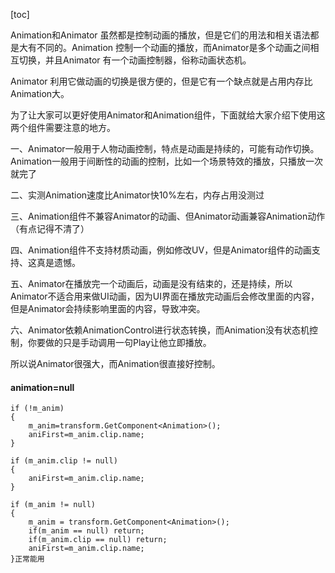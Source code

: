 [toc]





Animation和Animator 虽然都是控制动画的播放，但是它们的用法和相关语法都是大有不同的。Animation 控制一个动画的播放，而Animator是多个动画之间相互切换，并且Animator 有一个动画控制器，俗称动画状态机。



Animator 利用它做动画的切换是很方便的，但是它有一个缺点就是占用内存比Animation大。



为了让大家可以更好使用Animator和Animation组件，下面就给大家介绍下使用这两个组件需要注意的地方。



一、Animator一般用于人物动画控制，特点是动画是持续的，可能有动作切换。Animation一般用于间断性的动画的控制，比如一个场景特效的播放，只播放一次就完了



二、实测Animation速度比Animator快10%左右，内存占用没测过



三、Animation组件不兼容Animator的动画、但Animator动画兼容Animation动作（有点记得不清了）



四、Animation组件不支持材质动画，例如修改UV，但是Animator组件的动画支持、这真是遗憾。



五、Animator在播放完一个动画后，动画是没有结束的，还是持续，所以Animator不适合用来做UI动画，因为UI界面在播放完动画后会修改里面的内容，但是Animator会持续影响里面的内容，导致冲突。



六、Animator依赖AnimationControl进行状态转换，而Animation没有状态机控制，你要做的只是手动调用一句Play让他立即播放。



所以说Animator很强大，而Animation很直接好控制。



#### animation=null

```
if (!m_anim)
{
    m_anim=transform.GetComponent<Animation>(); 
    aniFirst=m_anim.clip.name;
}
```

```
if (m_anim.clip != null)
{
    aniFirst=m_anim.clip.name;
}
```

```
if (m_anim != null)
{
    m_anim = transform.GetComponent<Animation>(); 
    if(m_anim == null) return;
    if(m_anim.clip == null) return;
    aniFirst=m_anim.clip.name;
}正常能用
```
